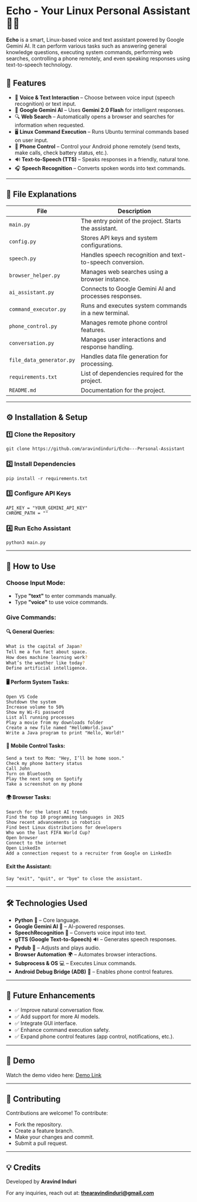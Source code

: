 # **Echo - Your Linux Personal Assistant** 🤖💬

**Echo** is a smart, Linux-based voice and text assistant powered by Google Gemini AI. It can perform various tasks such as answering general knowledge questions, executing system commands, performing web searches, controlling a phone remotely, and even speaking responses using text-to-speech technology.

## 🚀 **Features**

- 🎤 **Voice & Text Interaction** – Choose between voice input (speech recognition) or text input.
- 🤖 **Google Gemini AI** – Uses **Gemini 2.0 Flash** for intelligent responses.
- 🔍 **Web Search** – Automatically opens a browser and searches for information when requested.
- 🖥️ **Linux Command Execution** – Runs Ubuntu terminal commands based on user input.
- 📱 **Phone Control** – Control your Android phone remotely (send texts, make calls, check battery status, etc.).
- 🔊 **Text-to-Speech (TTS)** – Speaks responses in a friendly, natural tone.
- 🎧 **Speech Recognition** – Converts spoken words into text commands.

---

## 📂 **File Explanations**

| **File**              | **Description**                                           |
| --------------------- | --------------------------------------------------------- |
| `main.py`             | The entry point of the project. Starts the assistant.     |
| `config.py`           | Stores API keys and system configurations.                |
| `speech.py`           | Handles speech recognition and text-to-speech conversion. |
| `browser_helper.py`   | Manages web searches using a browser instance.            |
| `ai_assistant.py`     | Connects to Google Gemini AI and processes responses.     |
| `command_executor.py` | Runs and executes system commands in a new terminal.      |
| `phone_control.py`    | Manages remote phone control features.                    |
| `conversation.py`     | Manages user interactions and response handling.          |
| `file_data_generator.py` | Handles data file generation for processing.            |
| `requirements.txt`    | List of dependencies required for the project.            |
| `README.md`           | Documentation for the project.                            |

---

## ⚙️ **Installation & Setup**

### 1️⃣ Clone the Repository

```
git clone https://github.com/aravindinduri/Echo---Personal-Assistant
```

### 2️⃣ Install Dependencies

```
pip install -r requirements.txt
```

### 3️⃣ Configure API Keys

```
API_KEY = "YOUR_GEMINI_API_KEY"
CHROME_PATH = ""
```

### 4️⃣ Run Echo Assistant

```
python3 main.py
```

---

## 🎤 How to Use

### Choose Input Mode:

- Type **"text"** to enter commands manually.
- Type **"voice"** to use voice commands.
### **Give Commands:**


#### 🔍 **General Queries:**  
```bash
What is the capital of Japan?
Tell me a fun fact about space.
How does machine learning work?
What’s the weather like today?
Define artificial intelligence.
```
#### 🖥️ Perform System Tasks:
```
Open VS Code
Shutdown the system
Increase volume to 50%
Show my Wi-Fi password
List all running processes
Play a movie from my downloads folder
Create a new file named "HelloWorld.java"
Write a Java program to print "Hello, World!"

```

#### 📱 Mobile Control Tasks:


```
Send a text to Mom: "Hey, I’ll be home soon."
Check my phone battery status
Call John
Turn on Bluetooth
Play the next song on Spotify
Take a screenshot on my phone
```
#### 🌍 Browser Tasks:
```
Search for the latest AI trends
Find the top 10 programming languages in 2025
Show recent advancements in robotics
Find best Linux distributions for developers
Who won the last FIFA World Cup?
Open browser
Connect to the internet
Open LinkedIn
Add a connection request to a recruiter from Google on LinkedIn

```


#### Exit the Assistant:

```
Say "exit", "quit", or "bye" to close the assistant.
```

---

## 🛠 Technologies Used

- **Python** 🐍 – Core language.
- **Google Gemini AI** 🤖 – AI-powered responses.
- **SpeechRecognition** 🎤 – Converts voice input into text.
- **gTTS (Google Text-to-Speech)** 🔊 – Generates speech responses.
- **Pydub** 🎵 – Adjusts and plays audio.
- **Browser Automation** 🌍 – Automates browser interactions.
- **Subprocess & OS** 💻 – Executes Linux commands.
- **Android Debug Bridge (ADB)** 📱 – Enables phone control features.

---

## 📌 Future Enhancements

- ✅ Improve natural conversation flow.
- ✅ Add support for more AI models.
- ✅ Integrate GUI interface.
- ✅ Enhance command execution safety.
- ✅ Expand phone control features (app control, notifications, etc.).

---

## 🎥 **Demo**
Watch the demo video here: [Demo Link](https://shorturl.at/UumGi)

---

## 🤝 Contributing

Contributions are welcome! To contribute:

- Fork the repository.
- Create a feature branch.
- Make your changes and commit.
- Submit a pull request.

---

## 💡 Credits

Developed by **Aravind Induri**

For any inquiries, reach out at:
**[thearavindinduri@gmail.com](mailto:thearavindinduri@gmail.com)**

